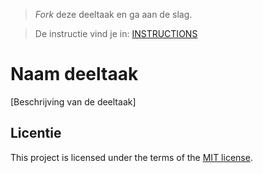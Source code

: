 > _Fork_ deze deeltaak en ga aan de slag.

> De instructie vind je in: [INSTRUCTIONS](https://github.com/fdnd-task/url-naar-online-instructions)

# Naam deeltaak

[Beschrijving van de deeltaak]

## Licentie

This project is licensed under the terms of the [MIT license](./LICENSE).
